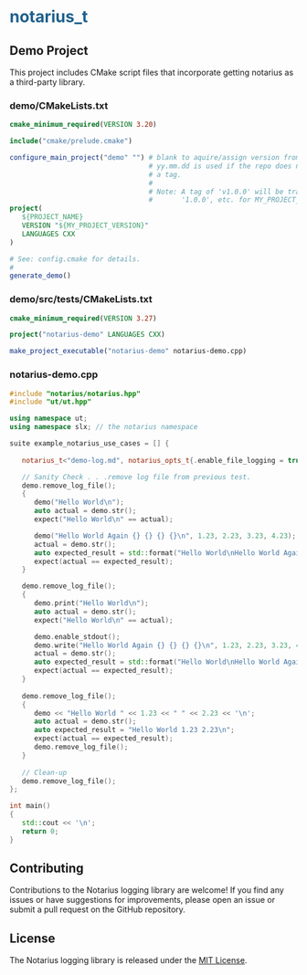 # <span style="color: #1f618d;">notarius_t</span>

## Demo Project
This project includes CMake script files that incorporate getting notarius as a third-party library.

### demo/CMakeLists.txt
```cmake
cmake_minimum_required(VERSION 3.20)

include("cmake/prelude.cmake")

configure_main_project("demo" "") # blank to aquire/assign version from the git repo
                                  # yy.mm.dd is used if the repo does not have a 
                                  # a tag.
                                  #
                                  # Note: A tag of 'v1.0.0' will be transformed to
                                  #       '1.0.0', etc. for MY_PROJECT_VERSION       
project(
   ${PROJECT_NAME}
   VERSION "${MY_PROJECT_VERSION}"
   LANGUAGES CXX
)

# See: config.cmake for details.
#
generate_demo()
```

### demo/src/tests/CMakeLists.txt
```cmake
cmake_minimum_required(VERSION 3.27)

project("notarius-demo" LANGUAGES CXX)

make_project_executable("notarius-demo" notarius-demo.cpp)
```
### notarius-demo.cpp
```c++
#include "notarius/notarius.hpp"
#include "ut/ut.hpp"

using namespace ut;
using namespace slx; // the notarius namespace

suite example_notarius_use_cases = [] {
    
   notarius_t<"demo-log.md", notarius_opts_t{.enable_file_logging = true}> demo;

   // Sanity Check . . .remove log file from previous test.
   demo.remove_log_file();
   {
      demo("Hello World\n");
      auto actual = demo.str();
      expect("Hello World\n" == actual);

      demo("Hello World Again {} {} {} {}\n", 1.23, 2.23, 3.23, 4.23);
      actual = demo.str();
      auto expected_result = std::format("Hello World\nHello World Again {} {} {} {}\n", 1.23, 2.23, 3.23, 4.23);
      expect(actual == expected_result);
   }

   demo.remove_log_file();
   {
      demo.print("Hello World\n");
      auto actual = demo.str();
      expect("Hello World\n" == actual);

      demo.enable_stdout();
      demo.write("Hello World Again {} {} {} {}\n", 1.23, 2.23, 3.23, 4.23);
      actual = demo.str();
      auto expected_result = std::format("Hello World\nHello World Again {} {} {} {}\n", 1.23, 2.23, 3.23, 4.23);
      expect(actual == expected_result);
   }
    
   demo.remove_log_file();
   {
      demo << "Hello World " << 1.23 << " " << 2.23 << '\n';
      auto actual = demo.str();
      auto expected_result = "Hello World 1.23 2.23\n";
      expect(actual == expected_result);
      demo.remove_log_file();
   }
    
   // Clean-up
   demo.remove_log_file();
};

int main()
{
   std::cout << '\n';
   return 0;
}
```

## Contributing

Contributions to the Notarius logging library are welcome! If you find any issues or have suggestions for improvements, please open an issue or submit a pull request on the GitHub repository.

## License

The Notarius logging library is released under the [MIT License](LICENSE).
